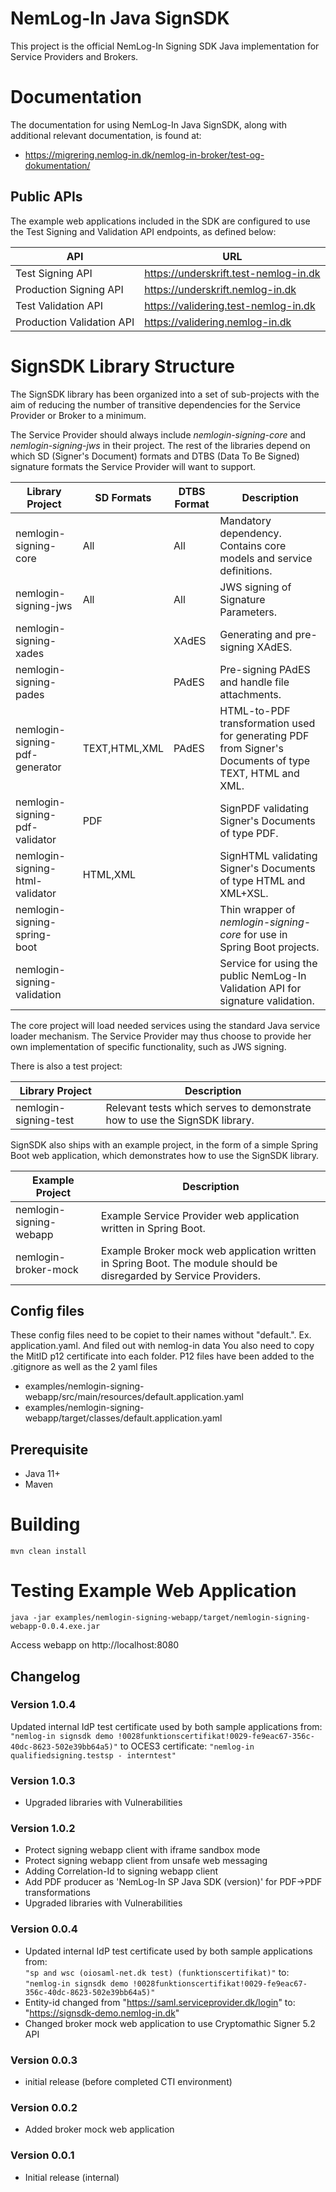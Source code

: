 # NemLog-In Java SignSDK

This project is the official NemLog-In Signing SDK Java implementation for Service Providers and Brokers.

# Documentation

The documentation for using NemLog-In Java SignSDK, along with additional relevant documentation, is found at:
* https://migrering.nemlog-in.dk/nemlog-in-broker/test-og-dokumentation/ 

## Public APIs

The example web applications included in the SDK are configured to use the Test Signing and Validation API endpoints, as defined below:

| API                        | URL                                       |
|----------------------------|-------------------------------------------|
| Test Signing API           | https://underskrift.test-nemlog-in.dk     |
| Production Signing API     | https://underskrift.nemlog-in.dk          |
| Test Validation API        | https://validering.test-nemlog-in.dk      |
| Production Validation API  | https://validering.nemlog-in.dk           |

# SignSDK Library Structure

The SignSDK library has been organized into a set of sub-projects with the aim of reducing 
the number of transitive dependencies for the Service Provider or Broker to a minimum.

The Service Provider should always include *nemlogin-signing-core* and *nemlogin-signing-jws* in their project. 
The rest of the libraries depend on which SD (Signer's Document) formats and DTBS (Data To Be Signed) signature formats
the Service Provider will want to support.

| Library Project                  | SD Formats    | DTBS Format | Description |
|----------------------------------|---------------|-------------|-------------|
| nemlogin-signing-core            | All           | All         | Mandatory dependency. Contains core models and service definitions. |
| nemlogin-signing-jws             | All           | All         | JWS signing of Signature Parameters. |
| nemlogin-signing-xades           |               | XAdES       | Generating and pre-signing XAdES. |
| nemlogin-signing-pades           |               | PAdES       | Pre-signing PAdES and handle file attachments. |
| nemlogin-signing-pdf-generator   | TEXT,HTML,XML | PAdES       | HTML-to-PDF transformation used for generating PDF from Signer's Documents of type TEXT, HTML and XML. |
| nemlogin-signing-pdf-validator   | PDF           |             | SignPDF validating Signer's Documents of type PDF. |
| nemlogin-signing-html-validator  | HTML,XML      |             | SignHTML validating Signer's Documents of type HTML and XML+XSL. |
| nemlogin-signing-spring-boot     |               |             | Thin wrapper of *nemlogin-signing-core* for use in Spring Boot projects. |
| nemlogin-signing-validation      |               |             | Service for using the public NemLog-In Validation API for signature validation. |

The core project will load needed services using the standard Java service loader mechanism. The Service Provider
may thus choose to provide her own implementation of specific functionality, such as JWS signing.

There is also a test project:

| Library Project                  | Description |
|----------------------------------|-------------|
| nemlogin-signing-test            | Relevant tests which serves to demonstrate how to use the SignSDK library.  |

SignSDK also ships with an example project, in the form of a simple Spring Boot web application,
which demonstrates how to use the SignSDK library.

| Example Project                  | Description |
|----------------------------------|-------------|
| nemlogin-signing-webapp          | Example Service Provider web application written in Spring Boot. |
| nemlogin-broker-mock             | Example Broker mock web application written in Spring Boot. The module should be disregarded by Service Providers. |

## Config files 
These config files need to be copiet to their names without "default.". Ex. application.yaml. And filed out with nemlog-in data
You also need to copy the MitID p12 certificate into each folder. P12 files have been added to the .gitignore as well as the 2 yaml files

* examples/nemlogin-signing-webapp/src/main/resources/default.application.yaml
* examples/nemlogin-signing-webapp/target/classes/default.application.yaml

## Prerequisite

* Java 11+ 
* Maven

# Building

    mvn clean install

# Testing Example Web Application

    java -jar examples/nemlogin-signing-webapp/target/nemlogin-signing-webapp-0.0.4.exe.jar

Access webapp on http://localhost:8080

## Changelog

### Version 1.0.4
Updated internal IdP test certificate used by both sample applications from:
```"nemlog-in signsdk demo !0028funktionscertifikat!0029-fe9eac67-356c-40dc-8623-502e39bb64a5)"```
to OCES3 certificate:
```"nemlog-in qualifiedsigning.testsp - interntest"```

### Version 1.0.3
* Upgraded libraries with Vulnerabilities

### Version 1.0.2
* Protect signing webapp client with iframe sandbox mode
* Protect signing webapp client from unsafe web messaging
* Adding Correlation-Id to signing webapp client
* Add PDF producer as 'NemLog-In SP Java SDK (version)' for PDF->PDF transformations
* Upgraded libraries with Vulnerabilities

### Version 0.0.4
* Updated internal IdP test certificate used by both sample applications from:  
```"sp and wsc (oiosaml-net.dk test) (funktionscertifikat)"```
to: 
```"nemlog-in signsdk demo !0028funktionscertifikat!0029-fe9eac67-356c-40dc-8623-502e39bb64a5)"```
* Entity-id changed from "https://saml.serviceprovider.dk/login" to: "https://signsdk-demo.nemlog-in.dk"
* Changed broker mock web application to use Cryptomathic Signer 5.2 API

### Version 0.0.3
* initial release (before completed CTI environment)

### Version 0.0.2
* Added broker mock web application

### Version 0.0.1
* Initial release (internal)

